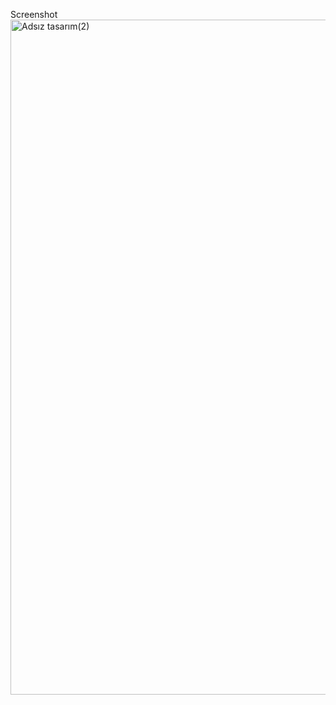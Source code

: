 Screenshot
<img width="1920" height="1080" alt="Adsız tasarım(2)" src="https://github.com/user-attachments/assets/ea7a213e-0476-4cc3-9b81-937f956d167a" />
